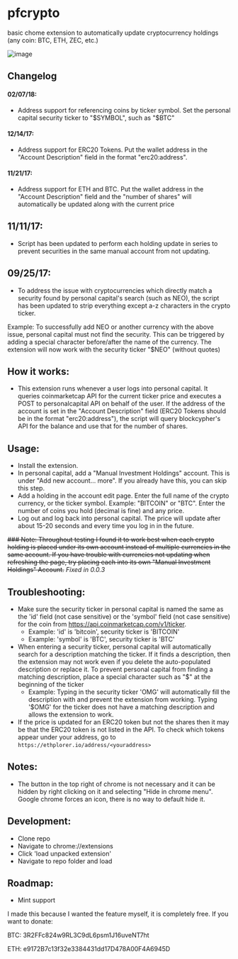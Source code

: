 # pfcrypto
basic chome extension to automatically update cryptocurrency holdings (any coin: BTC, ETH, ZEC, etc.)

![image](https://user-images.githubusercontent.com/8977050/33094770-41b65094-cecf-11e7-890f-79ec052487e3.png)

## Changelog

#### 02/07/18:

* Address support for referencing coins by ticker symbol. Set the personal capital security ticker to "$SYMBOL", such as "$BTC"

#### 12/14/17:

* Address support for ERC20 Tokens. Put the wallet address in the "Account Description" field in the format "erc20:address".

#### 11/21/17:

* Address support for ETH and BTC. Put the wallet address in the "Account Description" field and the "number of shares" will automatically be updated along with the current price

## 11/11/17:
* Script has been updated to perform each holding update in series to prevent securities in the same manual account from not updating.

## 09/25/17:

* To address the issue with cryptocurrencies which directly match a security found by personal capital's search (such as NEO), the script has been updated to strip everything except a-z characters in the crypto ticker.

Example: To successfully add NEO or another currency with the above issue, personal capital must not find the security. This can be triggered by adding a special character before/after the name of the currency. The extension will now work with the security ticker "$NEO" (without quotes)

## How it works:

* This extension runs whenever a user logs into personal capital. It queries coinmarketcap API for the current ticker price and executes a POST to personalcapital API on behalf of the user. If the address of the account is set in the "Account Description" field (ERC20 Tokens should be in the format "erc20:address"), the script will query blockcypher's API for the balance and use that for the number of shares.

## Usage:

* Install the extension.
* In personal capital, add a "Manual Investment Holdings" account. This is under "Add new account... more". If you already have this, you can skip this step.
* Add a holding in the account edit page. Enter the full name of the crypto currency, or the ticker symbol. Example: "BITCOIN" or "BTC". Enter the number of coins you hold (decimal is fine) and any price.
* Log out and log back into personal capital. The price will update after about 15-20 seconds and every time you log in in the future.

~~### Note: Throughout testing I found it to work best when each crypto holding is placed under its own account instead of multiple currencies in the same account. If you have trouble with currencies not updating when refreshing the page, try placing each into its own "Manual Investment Holdings" Account.~~ *Fixed in 0.0.3*

## Troubleshooting:
* Make sure the security ticker in personal capital is named the same as the 'id' field (not case sensitive) or the 'symbol' field (not case sensitive) for the coin from https://api.coinmarketcap.com/v1/ticker.
  - Example: 'id' is 'bitcoin', security ticker is 'BITCOIN'
  - Example: 'symbol' is 'BTC', security ticker is 'BTC'
* When entering a security ticker, personal capital will automatically search for a description matching the ticker. If it finds a description, then the extension may not work even if you delete the auto-populated description or replace it. To prevent personal capital from finding a matching description, place a special character such as "$" at the beginning of the ticker
  - Example: Typing in the security ticker 'OMG' will automatically fill the description with and prevent the extension from working. Typing '$OMG' for the ticker does not have a matching description and allows the extension to work.
* If the price is updated for an ERC20 token but not the shares then it may be that the ERC20 token is not listed in the API. To check which tokens appear under your address, go to `https://ethplorer.io/address/<youraddress>`

## Notes:

* The button in the top right of chrome is not necessary and it can be hidden by right clicking on it and selecting "Hide in chrome menu". Google chrome forces an icon, there is no way to default hide it.

## Development:

* Clone repo
* Navigate to chrome://extensions
* Click 'load unpacked extension'
* Navigate to repo folder and load

## Roadmap:

* Mint support

I made this because I wanted the feature myself, it is completely free. If you want to donate:

BTC: 3R2FFc824w9RL3C9dL6psm1J16uveNT7ht

ETH: e9172B7c13f32e3384431dd17D478A00F4A6945D
